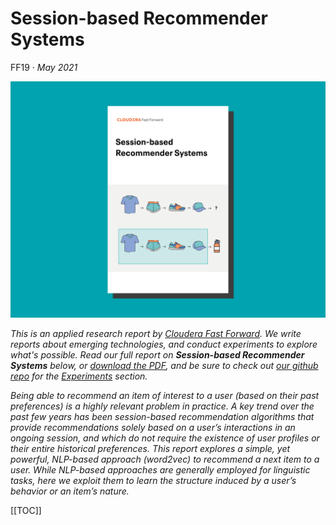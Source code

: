 # Session-based Recommender Systems

FF19 · _May 2021_

![](figures/ff19_cover_splash.png)

*This is an applied research report by [Cloudera Fast Forward](https://www.cloudera.com/products/fast-forward-labs-research.html). We write reports about emerging technologies, and conduct experiments to explore what's possible. Read our full report on **Session-based Recommender Systems** below, or [download the PDF](), and be sure to check out [our github repo](https://github.com/fastforwardlabs/session_based_recommenders) for the [Experiments](#Experiments) section.*

*Being able to recommend an item of interest to a user (based on their past preferences) is a highly relevant problem in practice. A key trend over the past few years has been session-based recommendation algorithms that provide recommendations solely based on a user’s interactions in an ongoing session, and which do not require the existence of user profiles or their entire historical preferences. This report explores a simple, yet powerful, NLP-based approach (word2vec) to recommend a next item to a user. While NLP-based approaches are generally employed for linguistic tasks, here we exploit them to learn the structure induced by a user’s behavior or an item’s nature.*

[[TOC]]
